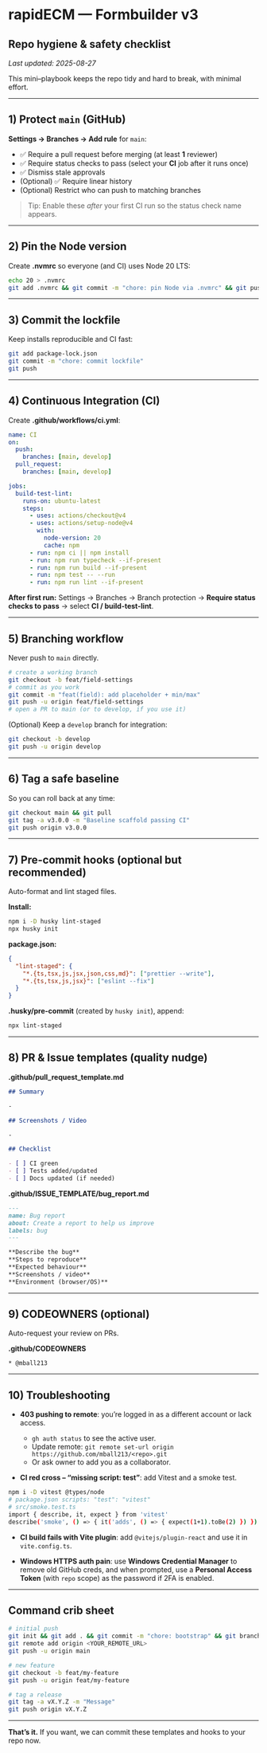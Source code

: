 # rapidECM — Formbuilder v3

## Repo hygiene & safety checklist

_Last updated: 2025-08-27_

This mini–playbook keeps the repo tidy and hard to break, with minimal effort.

---

## 1) Protect `main` (GitHub)

**Settings → Branches → Add rule** for `main`:

- ✅ Require a pull request before merging (at least **1** reviewer)
- ✅ Require status checks to pass (select your **CI** job after it runs once)
- ✅ Dismiss stale approvals
- (Optional) ✅ Require linear history
- (Optional) Restrict who can push to matching branches

> Tip: Enable these _after_ your first CI run so the status check name appears.

---

## 2) Pin the Node version

Create **.nvmrc** so everyone (and CI) uses Node 20 LTS:

```bash
echo 20 > .nvmrc
git add .nvmrc && git commit -m "chore: pin Node via .nvmrc" && git push
```

---

## 3) Commit the lockfile

Keep installs reproducible and CI fast:

```bash
git add package-lock.json
git commit -m "chore: commit lockfile"
git push
```

---

## 4) Continuous Integration (CI)

Create **.github/workflows/ci.yml**:

```yaml
name: CI
on:
  push:
    branches: [main, develop]
  pull_request:
    branches: [main, develop]

jobs:
  build-test-lint:
    runs-on: ubuntu-latest
    steps:
      - uses: actions/checkout@v4
      - uses: actions/setup-node@v4
        with:
          node-version: 20
          cache: npm
      - run: npm ci || npm install
      - run: npm run typecheck --if-present
      - run: npm run build --if-present
      - run: npm test -- --run
      - run: npm run lint --if-present
```

**After first run:** Settings → Branches → Branch protection → **Require status checks to pass** → select **CI / build-test-lint**.

---

## 5) Branching workflow

Never push to `main` directly.

```bash
# create a working branch
git checkout -b feat/field-settings
# commit as you work
git commit -m "feat(field): add placeholder + min/max"
git push -u origin feat/field-settings
# open a PR to main (or to develop, if you use it)
```

(Optional) Keep a `develop` branch for integration:

```bash
git checkout -b develop
git push -u origin develop
```

---

## 6) Tag a safe baseline

So you can roll back at any time:

```bash
git checkout main && git pull
git tag -a v3.0.0 -m "Baseline scaffold passing CI"
git push origin v3.0.0
```

---

## 7) Pre-commit hooks (optional but recommended)

Auto-format and lint staged files.

**Install:**

```bash
npm i -D husky lint-staged
npx husky init
```

**package.json:**

```json
{
  "lint-staged": {
    "*.{ts,tsx,js,jsx,json,css,md}": ["prettier --write"],
    "*.{ts,tsx,js,jsx}": ["eslint --fix"]
  }
}
```

**.husky/pre-commit** (created by `husky init`), append:

```bash
npx lint-staged
```

---

## 8) PR & Issue templates (quality nudge)

**.github/pull_request_template.md**

```md
## Summary

-

## Screenshots / Video

-

## Checklist

- [ ] CI green
- [ ] Tests added/updated
- [ ] Docs updated (if needed)
```

**.github/ISSUE_TEMPLATE/bug_report.md**

```md
---
name: Bug report
about: Create a report to help us improve
labels: bug
---

**Describe the bug**
**Steps to reproduce**
**Expected behaviour**
**Screenshots / video**
**Environment (browser/OS)**
```

---

## 9) CODEOWNERS (optional)

Auto-request your review on PRs.

**.github/CODEOWNERS**

```
* @mball213
```

---

## 10) Troubleshooting

- **403 pushing to remote**: you’re logged in as a different account or lack access.
  - `gh auth status` to see the active user.
  - Update remote: `git remote set-url origin https://github.com/mball213/<repo>.git`
  - Or ask owner to add you as a collaborator.

- **CI red cross – “missing script: test”**: add Vitest and a smoke test.

```bash
npm i -D vitest @types/node
# package.json scripts: "test": "vitest"
# src/smoke.test.ts
import { describe, it, expect } from 'vitest'
describe('smoke', () => { it('adds', () => { expect(1+1).toBe(2) }) })
```

- **CI build fails with Vite plugin**: add `@vitejs/plugin-react` and use it in `vite.config.ts`.

- **Windows HTTPS auth pain**: use **Windows Credential Manager** to remove old GitHub creds, and when prompted, use a **Personal Access Token** (with `repo` scope) as the password if 2FA is enabled.

---

## Command crib sheet

```bash
# initial push
git init && git add . && git commit -m "chore: bootstrap" && git branch -M main
git remote add origin <YOUR_REMOTE_URL>
git push -u origin main

# new feature
git checkout -b feat/my-feature
git push -u origin feat/my-feature

# tag a release
git tag -a vX.Y.Z -m "Message"
git push origin vX.Y.Z
```

---

**That’s it.** If you want, we can commit these templates and hooks to your repo now.
